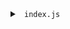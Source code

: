 <details>

<summary> <code> index.js </code> </summary>

```js
![Part1Solution](/public/Step1Solution.PNG)
```

</details>
